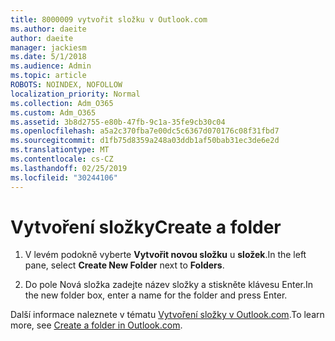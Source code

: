 ```yaml
---
title: 8000009 vytvořit složku v Outlook.com
ms.author: daeite
author: daeite
manager: jackiesm
ms.date: 5/1/2018
ms.audience: Admin
ms.topic: article
ROBOTS: NOINDEX, NOFOLLOW
localization_priority: Normal
ms.collection: Adm_O365
ms.custom: Adm_O365
ms.assetid: 3b8d2755-e80b-47fb-9c1a-35fe9cb30c04
ms.openlocfilehash: a5a2c370fba7e00dc5c6367d070176c08f31fbd7
ms.sourcegitcommit: d1fb75d8359a248a03ddb1af50bab31ec3de6e2d
ms.translationtype: MT
ms.contentlocale: cs-CZ
ms.lasthandoff: 02/25/2019
ms.locfileid: "30244106"
---
```

# <a name="create-a-folder"></a><span data-ttu-id="5c07b-102">Vytvoření složky</span><span class="sxs-lookup"><span data-stu-id="5c07b-102">Create a folder</span></span>

1. <span data-ttu-id="5c07b-103">V levém podokně vyberte **Vytvořit novou složku** u **složek**.</span><span class="sxs-lookup"><span data-stu-id="5c07b-103">In the left pane, select **Create New Folder** next to **Folders**.</span></span> 
    
2. <span data-ttu-id="5c07b-104">Do pole Nová složka zadejte název složky a stiskněte klávesu Enter.</span><span class="sxs-lookup"><span data-stu-id="5c07b-104">In the new folder box, enter a name for the folder and press Enter.</span></span>
    
<span data-ttu-id="5c07b-105">Další informace naleznete v tématu [Vytvoření složky v Outlook.com](https://go.microsoft.com/fwlink/p/?linkid=873114).</span><span class="sxs-lookup"><span data-stu-id="5c07b-105">To learn more, see [Create a folder in Outlook.com](https://go.microsoft.com/fwlink/p/?linkid=873114).</span></span>
  

